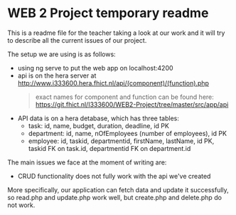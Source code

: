 # WEB 2 Project temporary readme
This is a readme file for the teacher taking a look at our work and it will try to describe all the current issues of our project.

The setup we are using is as follows:
* using ng serve to put the web app on localhost:4200
* api is on the hera server at http://www.i333600.hera.fhict.nl/api/(component)/(function).php
	> exact names for component and function can be found here: https://git.fhict.nl/I333600/WEB2-Project/tree/master/src/app/api
* API data is on a hera detabase, which has three tables:
	* task: id, name, budget, duration, deadline, id PK
	* department: id, name, nOfEmployees (number of employees), id PK
	* employee: id, taskid, departmentid, firstName, lastName, id PK, taskid FK on task.id, departmentid FK on department.id

The main issues we face at the moment of writing are:
* CRUD functionality does not fully work with the api we've created

More specifically, our application can fetch data and update it successfully, so read.php and update.php work well, but create.php and delete.php do not work.
